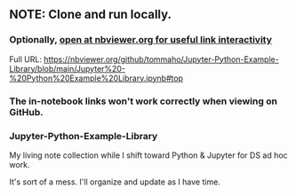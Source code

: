 ## NOTE: Clone and run locally.
### Optionally, <a href="https://nbviewer.org/github/tommaho/Jupyter-Python-Example-Library/blob/main/Jupyter%20-%20Python%20Example%20Library.ipynb#top" target="_blank">open at nbviewer.org for useful link interactivity</a>

Full URL:
https://nbviewer.org/github/tommaho/Jupyter-Python-Example-Library/blob/main/Jupyter%20-%20Python%20Example%20Library.ipynb#top


### The in-notebook links won't work correctly when viewing on GitHub.


### Jupyter-Python-Example-Library

My living note collection while I shift toward Python & Jupyter for DS ad hoc work.

It's sort of a mess. I'll organize and update as I have time.
